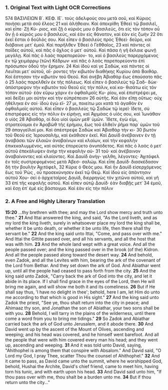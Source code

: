 ### 1. Original Text with Light OCR Corrections

574 ΒΑΣΙΛΕΙΩΝ Β΄. ΚΕΦ. ΙΕ΄.
τοὺς ἀδελφούς σου μετὰ σοῦ, καὶ Κύριος ποιήσει μετὰ σοῦ ἔλεος
21 καὶ ἀλήθειαν. Καὶ ἀπεκρίθη Ἐθεεὶ τῷ βασιλεῖ, καὶ εἶπε· Ζῇ Κύ-
ριος, καὶ ζῇ ὁ κύριός μου ὁ βασιλεύς, ὅτι εἰς τὸν τόπον οὗ ἂν ᾖ
ὁ κύριός μου ὁ βασιλεύς, καὶ ἐὰν εἰς θάνατον, καὶ ἐὰν εἰς ζωὴν
22 ὅτι ἐκεῖ ἔσται ὁ δοῦλός σου. Καὶ εἶπεν ὁ βασιλεὺς πρὸς Ἐθεεὶ·
δεῦρο, καὶ διάβαινε μετ᾿ ἐμοῦ. Καὶ παρῆλθεν Ἐθεεὶ ὁ Γεθθαῖος,
23 καὶ πάντες οἱ παῖδες αὐτοῦ, καὶ πᾶς ὁ ὄχλος ὁ μετ᾿ αὐτοῦ. Καὶ
πᾶσα ἡ γῆ ἔκλαιε φωνῇ μεγάλῃ. Καὶ πᾶς ὁ λαὸς παρεπορεύον-
το, καὶ ὁ βασιλεὺς παρερχόμενος ἐν τῷ χειμάρρῳ (τῶν) Κέδρων·
καὶ πᾶς ὁ λαὸς παρεπορεύοντο ἐπὶ πρόσωπον ὁδοῦ τὴν ἔρημον.
24 Καὶ ἰδοὺ καὶ γε Σαδὼκ, καὶ πάντες οἱ Λευῖται μετ᾿ αὐτοῦ, αἴ-
ροντες τὴν κιβωτὸν διαθήκης Κυρίου ἀπὸ Βαιθάρ. Καὶ ἔστησαν
τὴν κιβωτὸν τοῦ Θεοῦ. Καὶ ἀνέβη Ἀβιαθὰρ ἕως ἐπαύσατο πᾶς ὁ
25 λαὸς παρελθεῖν ἐκ τῆς πόλεως. Καὶ εἶπεν ὁ βασιλεὺς τῷ Σαδ-
δὼκ· ἀπόστρεψον τὴν κιβωτὸν τοῦ Θεοῦ εἰς τὴν πόλιν, καὶ κα-
θισάτω εἰς τὸν τόπον αὐτοῦ· ἐὰν εὕρω χάριν ἐν ὀφθαλμοῖς Κυ-
ρίου, καὶ ἐπιστρέψει με, καὶ δείξει μοι αὐτὴν καὶ τὴν εὐπρέπειαν
26 αὐτῆς. Καὶ ἐὰν εἴπῃ οὕτως· οὐχ ἠθέληκα ἐν σοί· ἰδοὺ ἐγὼ εἴ-
27 μι, ποιείτω μοι κατὰ τὸ ἀγαθὸν ἐν ὀφθαλμοῖς αὐτοῦ. Καὶ εἶπεν
ὁ βασιλεὺς τῷ Σαδὼκ τῷ ἱερεῖ· ἴδετε, σὺ ἐπιστρέφεις εἰς τὴν
πόλιν ἐν εἰρήνῃ, καὶ Ἀχιμὰας ὁ υἱός σου, καὶ Ἰωνάθαν ὁ υἱὸς
28 Ἀβιαθὰρ, οἱ δύο υἱοὶ ὑμῶν μεθ᾿ ὑμῶν. Ἴδετε, ἐγὼ εἰμι, στρατεύομαι
ἐν Ἀραβὼθ τῆς ἐρήμου, ἕως τοῦ ἐλθεῖν ῥῆμα παρ᾿ ὑμῶν τοῦ
29 ἀπαγγεῖλαί μοι. Καὶ ἀπέστρεψε Σαδὼκ καὶ Ἀβιαθὰρ τὴν κι-
30 βωτὸν τοῦ Θεοῦ εἰς Ἱερουσαλήμ, καὶ ἐκάθισεν ἐκεῖ. Καὶ Δαυὶδ
ἀνέβαινεν ἐν τῇ ἀναβάσει τῶν ἐλαιῶν ἀναβαίνων καὶ κλαίων, καὶ
τὴν κεφαλὴν ἐπικεκαλυμμένος, καὶ αὐτὸς ἐπορεύετο ἀνυπόδετος.
Καὶ πᾶς ὁ λαὸς ὁ μετ᾿ αὐτοῦ ἐπεκάλυψεν ἀνὴρ τὴν κεφαλὴν αὑ-
31 τοῦ· καὶ ἀνέβαινον ἀναβαίνοντες καὶ κλαίοντες. Καὶ Δαυὶδ ἀνήγ-
γελθη, λέγοντες· Ἀχιτόφελ ἐν τοῖς συστρεφομένοις μετὰ Ἀβεσ-
σαλώμ. Καὶ εἶπε Δαυὶδ· διασκέδασον δὴ τὴν βουλὴν Ἀχιτόφελ,
32 Κύριε ὁ Θεός μου. Καὶ ἦν Δαυὶδ εἰσερχόμενος ἕως τοῦ Ῥὼς ,
οὗ προσεκύνησεν ἐκεῖ τῷ Θεῷ. Καὶ ἰδοὺ εἰς ἀπάντησιν αὐτοῦ Χου-
σεὶ ὁ ἀρχιεταῖρος Δαυὶδ, διερρηγὼς τὸν χιτῶνα αὐτοῦ, καὶ γῆ
33 ἐπὶ τῆς κεφαλῆς αὐτοῦ. Καὶ εἶπεν αὐτῷ Δαυὶδ· ἐὰν διαβῇς μετ᾿
34 ἐμοῦ, καὶ ἔσῃ ἐπ᾿ ἐμὲ εἰς βάσταγμα. Καὶ ἐὰν εἰς τὴν πόλιν

### 2. A Free and Highly Literary Translation

**15:20** ...thy brethren with thee; and may the Lord show mercy and truth unto thee."
**21** And Ittai answered the king, and said, "As the Lord liveth, and as my lord the king liveth, surely in whatsoever place my lord the king shall be, whether it be unto death, or whether it be unto life, then there shall thy servant be."
**22** And the king said unto Ittai, "Come, and pass over with me." And Ittai the Gittite passed over, and all his servants, and all the host that was with him.
**23** And the whole land wept with a great voice. And all the people passed over; and the king passed over in the brook (of the) Kidron. And all the people passed along toward the desert way.
**24** And behold, even Zadok, and all the Levites with him, bearing the ark of the covenant of the Lord from Bethar. And they set down the ark of God. And Abiathar went up, until all the people had ceased to pass forth from the city.
**25** And the king said unto Zadok, "Carry back the ark of God into the city, and let it abide in its place. If I shall find grace in the eyes of the Lord, then He will bring me again, and will show me both it and its comeliness.
**26** But if He shall say thus, 'I have no delight in thee'; behold, here I am, let Him do unto me according to that which is good in His sight."
**27** And the king said unto Zadok the priest, "See ye, thou shalt return into the city in peace; and Ahimaaz thy son, and Jonathan the son of Abiathar, your two sons shall be with you.
**28** Behold, I will tarry in the plains of the wilderness, until there come a word from you to bring me tidings."
**29** So Zadok and Abiathar carried back the ark of God unto Jerusalem, and it abode there.
**30** And David went up by the ascent of the Mount of Olives, ascending and weeping; and his head was covered, and he himself went barefoot. And all the people that were with him covered every man his head; and they went up, ascending and weeping.
**31** And it was told unto David, saying, "Ahithophel is among them that conspire with Absalom." And David said, "O Lord my God, I pray Thee, scatter Thou the counsel of Ahithophel."
**32** And it came to pass, as David came unto the summit, where he worshipped God, behold, Hushai the Archite, David's chief friend, came to meet him, having torn his tunic, and with earth upon his head.
**33** And David said unto him, "If thou pass over with me, thou shalt be a burden unto me.
**34** But if thou return unto the city..."